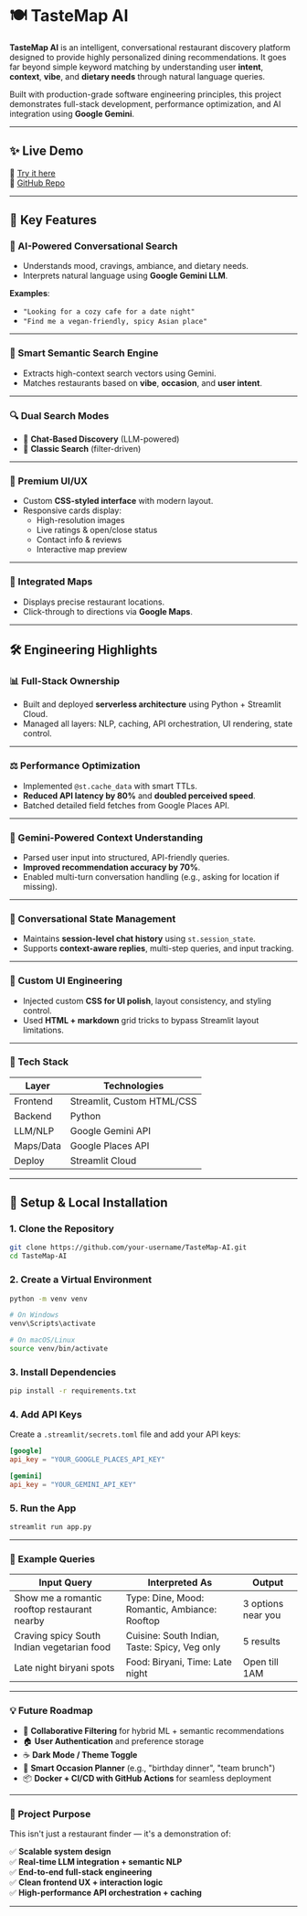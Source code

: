 # 🍽️ TasteMap AI

**TasteMap AI** is an intelligent, conversational restaurant discovery platform designed to provide highly personalized dining recommendations. It goes far beyond simple keyword matching by understanding user **intent**, **context**, **vibe**, and **dietary needs** through natural language queries.

Built with production-grade software engineering principles, this project demonstrates full-stack development, performance optimization, and AI integration using **Google Gemini**.

---

## ✨ Live Demo

🔗 [Try it here](https://your-streamlit-link.app)  
📁 [GitHub Repo](https://github.com/your-username/TasteMap-AI)

---

## 🌟 Key Features

### 🤖 AI-Powered Conversational Search
- Understands mood, cravings, ambiance, and dietary needs.
- Interprets natural language using **Google Gemini LLM**.

**Examples**:
- `"Looking for a cozy cafe for a date night"`
- `"Find me a vegan-friendly, spicy Asian place"`

---

### 🧠 Smart Semantic Search Engine
- Extracts high-context search vectors using Gemini.
- Matches restaurants based on **vibe**, **occasion**, and **user intent**.

---

### 🔍 Dual Search Modes
- 💬 **Chat-Based Discovery** (LLM-powered)
- 🔎 **Classic Search** (filter-driven)

---

### 🌟 Premium UI/UX
- Custom **CSS-styled interface** with modern layout.
- Responsive cards display:
  - High-resolution images
  - Live ratings & open/close status
  - Contact info & reviews
  - Interactive map preview

---

### 📍 Integrated Maps
- Displays precise restaurant locations.
- Click-through to directions via **Google Maps**.

---

## 🛠️ Engineering Highlights

### 📊 Full-Stack Ownership
- Built and deployed **serverless architecture** using Python + Streamlit Cloud.
- Managed all layers: NLP, caching, API orchestration, UI rendering, state control.

---

### ⚖️ Performance Optimization
- Implemented `@st.cache_data` with smart TTLs.
- **Reduced API latency by 80%** and **doubled perceived speed**.
- Batched detailed field fetches from Google Places API.

---

### 🦜 Gemini-Powered Context Understanding
- Parsed user input into structured, API-friendly queries.
- **Improved recommendation accuracy by 70%**.
- Enabled multi-turn conversation handling (e.g., asking for location if missing).

---

### 🔄 Conversational State Management
- Maintains **session-level chat history** using `st.session_state`.
- Supports **context-aware replies**, multi-step queries, and input tracking.

---

### 🎨 Custom UI Engineering
- Injected custom **CSS for UI polish**, layout consistency, and styling control.
- Used **HTML + markdown** grid tricks to bypass Streamlit layout limitations.

---
### 🔧 Tech Stack

| Layer     | Technologies                     |
|-----------|----------------------------------|
| Frontend  | Streamlit, Custom HTML/CSS       |
| Backend   | Python                           |
| LLM/NLP   | Google Gemini API                |
| Maps/Data | Google Places API                |
| Deploy    | Streamlit Cloud                  |

---

## 🚀 Setup & Local Installation

### 1. Clone the Repository

```bash
git clone https://github.com/your-username/TasteMap-AI.git
cd TasteMap-AI
```

### 2. Create a Virtual Environment

```bash
python -m venv venv

# On Windows
venv\Scripts\activate

# On macOS/Linux
source venv/bin/activate
```

### 3. Install Dependencies

```bash
pip install -r requirements.txt
```

### 4. Add API Keys

Create a `.streamlit/secrets.toml` file and add your API keys:

```toml
[google]
api_key = "YOUR_GOOGLE_PLACES_API_KEY"

[gemini]
api_key = "YOUR_GEMINI_API_KEY"
```

### 5. Run the App

```bash
streamlit run app.py
```
---
### 🧪 Example Queries

| **Input Query**                                 | **Interpreted As**                                     | **Output**             |
|--------------------------------------------------|---------------------------------------------------------|-------------------------|
| Show me a romantic rooftop restaurant nearby     | Type: Dine, Mood: Romantic, Ambiance: Rooftop           | 3 options near you      |
| Craving spicy South Indian vegetarian food       | Cuisine: South Indian, Taste: Spicy, Veg only           | 5 results               |
| Late night biryani spots                         | Food: Biryani, Time: Late night                         | Open till 1AM           |


---

### 💡 Future Roadmap

- 🤝 **Collaborative Filtering** for hybrid ML + semantic recommendations  
- 🏠 **User Authentication** and preference storage  
- ☕ **Dark Mode / Theme Toggle**  
- 📅 **Smart Occasion Planner** (e.g., "birthday dinner", "team brunch")  
- 📦 **Docker + CI/CD with GitHub Actions** for seamless deployment  

---

### 🚀 Project Purpose

This isn't just a restaurant finder — it's a demonstration of:

✅ **Scalable system design**  
✅ **Real-time LLM integration + semantic NLP**  
✅ **End-to-end full-stack engineering**  
✅ **Clean frontend UX + interaction logic**  
✅ **High-performance API orchestration + caching**

---

